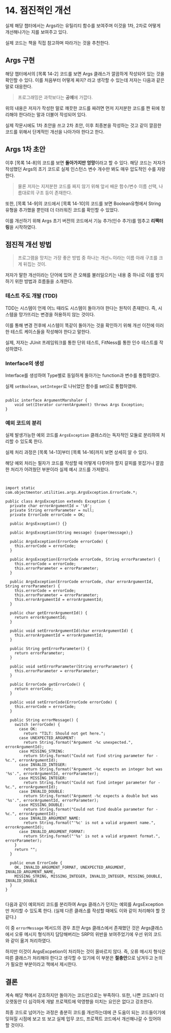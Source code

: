 # 14. 점진적인 개선

실제 해당 챕터에서는 Args라는 유틸리티 함수를 보여주며 이것을 1차, 2차로 어떻게 개선해나가는 지를 보여주고 있다.

실제 코드는 책을 직접 참고하며 따라가는 것을 추천한다.


## Args 구현

해당 챕터에서의 [목록 14-2] 코드를 보면 Args 클래스가 깔끔하게 작성되어 있는 것을 확인할 수 있다. 이를 처음부터 어떻게 짜지? 라고 생각할 수 있는데 저자는 다음과 같은 말로 대응한다.


> 프로그래밍은 과학보다는 **공예**에 가깝다.

위의 내용은 저자가 작성한 말로 꺠끗한 코드를 짜려면 먼저 지저분한 코드를 짠 뒤에 정리해야 한다라는 말과 더불어 작성되어 있다. 

실제 작문시에도 1차 초안을 쓰고 2차 초안, 이후 최종본을 작성하는 것고 같이 깔끔한 코드를 위해서 단계적인 개선을 나아가야 한다고 한다.

## Args 1차 초안

이후 [목록 14-8]의 코드를 보면 **돌아가지만 엉망**이라고 할 수 있다. 해당 코드는 저자가 작성했던 Args의 초기 코드로 실제 인스턴스 변수 개수만 봐도 매우 압도적인 수를 자랑한다.

> 물론 저자는 지저분한 코드를 짜지 않기 위해 앞서 배운 함수/변수 이름 선택, 나름대로의 구조 등이 존재한다.

또한, [목록 14-9]의 코드에서 [목록 14-10]의 코드를 보면 Boolean유형에서 String 유형을 추가했을 뿐인데 더 더러워진 코드를 확인할 수 있었다.

이를 개선하기 위해 Args 초기 버전의 코드에서 기능 추가(인수 추가)를 멈추고 **리팩터링**을 시작하였다.


## 점진적 개선 방법

> 프로그램을 망치는 가장 좋은 방법 중 하나는 개선ㄴ이라는 이름 아래 구조를 크게 뒤집는 것이.

저자가 말한 개선이라는 단어에 있어 큰 오해를 불러일으키는 내용 중 하나로 이를 방지하기 위한 방법과 흐름들을 소개한다.

### 테스트 주도 개발 (TDD)

TDD는 시스템이 언제 어느 때라도 시스템이 돌아가야 한다는 원칙이 존재한다. 즉, 시스템을 망가뜨리는 변경을 허용하지 않는 것이다.

이를 통해 변경 전후에 시스템이 똑같이 돌아가는 것을 확인하기 위해 개선 이전에 이러한 테스트 케이스들을 작성해야 한다고 말한다.

실제, 저자는 JUnit 프레임워크를 통한 단위 테스트, FitNess를 통한 인수 테스트를 작성하였다.

### Interface의 생성

Interface를 생성하여 Type별로 동일하게 돌아가는 function과 변수를 통합하였다.

실제 `setBoolean`, `setInteger`로 나뉘었던 함수를 set으로 통합하였따.

<pre><code>
public interface ArgumentMarshaler {
    void set(Iterator<String> currentArgument) throws Args Exception;
}
</code></pre>

### 예외 코드의 분리

실제 발생가능한 예외 코드를 `ArgsException` 클래스라는 독자적인 모듈로 분리하여 처리할 수 있도록 한다.

실제 처리 과정은 [목록 14-13]부터 [목록 14-16]까지 보면 상세히 알 수 있다.

해당 예외 처리는 필자가 코드를 작성할 때 어떻게 다루어야 할지 갈피를 못잡거나 깔끔한 처리가 어려웠던 부분이라 실제 예시 코드를 가져왔다.

<pre><code>

import static com.objectmentor.utilities.args.ArgsException.ErrorCode.*;

public class ArgsException extends Exception { 
  private char errorArgumentId = '\0'; 
  private String errorParameter = null; 
  private ErrorCode errorCode = OK;
  
  public ArgsException() {}
  
  public ArgsException(String message) {super(message);}
  
  public ArgsException(ErrorCode errorCode) { 
    this.errorCode = errorCode;
  }
  
  public ArgsException(ErrorCode errorCode, String errorParameter) { 
    this.errorCode = errorCode;
    this.errorParameter = errorParameter;
  }
  
  public ArgsException(ErrorCode errorCode, char errorArgumentId, String errorParameter) {
    this.errorCode = errorCode; 
    this.errorParameter = errorParameter; 
    this.errorArgumentId = errorArgumentId;
  }
  
  public char getErrorArgumentId() { 
    return errorArgumentId;
  }
  
  public void setErrorArgumentId(char errorArgumentId) { 
    this.errorArgumentId = errorArgumentId;
  }
  
  public String getErrorParameter() { 
    return errorParameter;
  }
  
  public void setErrorParameter(String errorParameter) { 
    this.errorParameter = errorParameter;
  }
  
  public ErrorCode getErrorCode() { 
    return errorCode;
  }
  
  public void setErrorCode(ErrorCode errorCode) { 
    this.errorCode = errorCode;
  }
  
  public String errorMessage() { 
    switch (errorCode) {
      case OK:
        return "TILT: Should not get here.";
      case UNEXPECTED_ARGUMENT:
        return String.format("Argument -%c unexpected.", errorArgumentId);
      case MISSING_STRING:
        return String.format("Could not find string parameter for -%c.", errorArgumentId);
      case INVALID_INTEGER:
        return String.format("Argument -%c expects an integer but was '%s'.", errorArgumentId, errorParameter);
      case MISSING_INTEGER:
        return String.format("Could not find integer parameter for -%c.", errorArgumentId);
      case INVALID_DOUBLE:
        return String.format("Argument -%c expects a double but was '%s'.", errorArgumentId, errorParameter);
      case MISSING_DOUBLE:
        return String.format("Could not find double parameter for -%c.", errorArgumentId); 
      case INVALID_ARGUMENT_NAME:
        return String.format("'%c' is not a valid argument name.", errorArgumentId);
      case INVALID_ARGUMENT_FORMAT:
        return String.format("'%s' is not a valid argument format.", errorParameter);
    }
    return ""; 
  }
  
  public enum ErrorCode {
    OK, INVALID_ARGUMENT_FORMAT, UNEXPECTED_ARGUMENT, INVALID_ARGUMENT_NAME, 
    MISSING_STRING, MISSING_INTEGER, INVALID_INTEGER, MISSING_DOUBLE, INVALID_DOUBLE
  }
}

</code></pre>

다음과 같이 예외처리 코드를 분리하여 Args 클래스가 던지는 예외를 ArgsException만 처리할 수 있도록 한다. (실제 다른 클래스를 작성할 때에도 이와 같이 처리해야 할 것 같다.)

이 중 `errorMessage` 메서드의 경우 초안 Args 클래스에서 존재했던 것은 Args클래스에서 오류 메시지 형식까지 담당해버리는 SRP의 위반을 보여주었기에 우선 위의 코드와 같이 옮겨 처리하였다.

하지만 이것이 ArgsExcpetion이 처리하는 것이 올바르지 않다. 즉, 오류 메시지 형식은 따른 클래스가 처리해야 한다고 생각할 수 있기에 이 부분은 **절충안**으로 남겨두고 논의가 필요한 부분이라고 책에서 제시한다.


## 결론

계속 해당 책에서 강조하지만 돌아가는 코드만으로는 부족하다. 또한, 나쁜 코드보다 더 오랫동안 더 심각하게 개발 프로젝트에 악영향을 미치는 요인은 없다고 강조한다.

최종 코드로 넘어가는 과정은 충분히 코드를 개선하는데에 큰 도움이 되는 코드들이기에 잊혀질 시점에 보고 또 보고 실제 업무 코드, 프로젝트 코드에서 개선해나갈 수 있어야 할 것이다.
